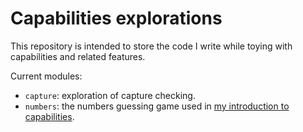 # Capabilities explorations

This repository is intended to store the code I write while toying with capabilities and related features.

Current modules:
- `capture`: exploration of capture checking.
- `numbers`: the numbers guessing game used in [my introduction to capabilities](https://nrinaudo.github.io/articles/capabilities.html).
